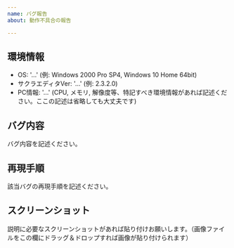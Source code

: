 ```yaml
---
name: バグ報告
about: 動作不具合の報告

---
```


## 環境情報
- OS: '...' (例: Windows 2000 Pro SP4, Windows 10 Home 64bit)
- サクラエディタVer: '...' (例: 2.3.2.0)
- PC情報: '...' (CPU, メモリ, 解像度等、特記すべき環境情報があれば記述ください。ここの記述は省略しても大丈夫です)

## バグ内容
バグ内容を記述ください。

## 再現手順
該当バグの再現手順を記述ください。

## スクリーンショット
説明に必要なスクリーンショットがあれば貼り付けお願いします。（画像ファイルをこの欄にドラッグ＆ドロップすれば画像が貼り付けられます）
